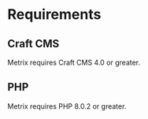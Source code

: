 # Requirements

## Craft CMS
Metrix requires Craft CMS 4.0 or greater.

## PHP
Metrix requires PHP 8.0.2 or greater.
